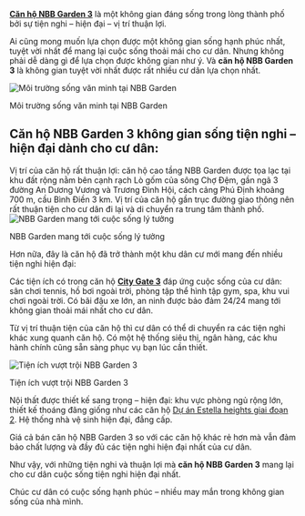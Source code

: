 <strong><a href="http://nbbgarden3.vn/">Căn hộ NBB Garden 3</a></strong> là một không gian đáng sống trong lòng thành phố bởi sự tiện nghi – hiện đại – vị trí thuận lợi.

Ai cũng mong muốn lựa chọn được một không gian sống hạnh phúc nhất, tuyệt vời nhất để mang lại cuộc sống thoải mái cho cư dân. Nhưng không phải dễ dàng gì để lựa chọn được không gian như ý. Và <strong>căn hộ NBB Garden 3</strong> là không gian tuyệt vời nhất được rất nhiều cư dân lựa chọn nhất.

<img src="http://nbbgarden3.vn/pl/img/16/can-ho-nbb-garden-1.jpg" alt="Môi trường sống văn minh tại NBB Garden " />

Môi trường sống văn minh tại NBB Garden
<h2><strong>Căn hộ NBB Garden 3 không gian sống tiện nghi – hiện đại dành cho cư dân:</strong></h2>
Vị trí của căn hộ rất thuận lợi: căn hộ cao tầng NBB Garden được tọa lạc tại khu đất rộng nằm bên cạnh rạch Lò gốm của sông Chợ Đệm, gần ngã 3 đường An Dương Vương và Trương Đình Hội, cách cảng Phú Định khoảng 700 m, cầu Bình Điền 3 km. Vị trí của căn hộ gần trục đường giao thông nên rất thuận tiện cho cư dân đi lại và di chuyển ra trung tâm thành phố.

<img src="http://nbbgarden3.vn/pl/img/16/can-ho-nbb-garden-2.jpg" alt="NBB Garden mang tới cuộc sống lý tưởng" />

NBB Garden mang tới cuộc sống lý tưởng

Hơn nữa, đây là căn hộ đã trở thành một khu dân cư mới mang đến nhiều tiện nghi hiện đại:

Các tiện ích có trong căn hộ <a href="http://nbbgarden3.vn/can-ho-city-gate-3-co-dang-mua-hay-khong-/bv1074"><strong>City Gate 3</strong></a> đáp ứng cuộc sống của cư dân: sân chơi tennis, hồ bơi ngoài trời, phòng tập thể hình tập gym, spa, khu vui chơi ngoài trời. Có bãi đậu xe lớn, an ninh được bảo đảm 24/24 mang tới không gian thoải mái nhất cho cư dân.

Từ vị trí thuận tiện của căn hộ thì cư dân có thể di chuyển ra các tiện nghi khác xung quanh căn hộ. Có một hệ thống siêu thị, ngân hàng, các khu hành chính cũng sẵn sàng phục vụ bạn lúc cần thiết.

<img src="http://nbbgarden3.vn/pl/img/16/can-ho-nbb-garden-3.jpg" alt="Tiện ích vượt trội NBB Garden 3" />

Tiện ích vượt trội NBB Garden 3

Nội thất được thiết kế sang trọng – hiện đại: khu vực phòng ngủ rộng lớn, thiết kế thoáng đãng giống như các căn hộ <a href="http://www.canhoestellaheights.com/">Dự án Estella heights giai đoạn 2</a>. Hệ thống nhà vệ sinh hiện đại, đẳng cấp.

Giá cả bán căn hộ NBB Garden 3 so với các căn hộ khác rẻ hơn mà vẫn đảm bảo chất lượng và đầy đủ các tiện nghi hiện đại nhất của cư dân.

Như vậy, với những tiện nghi và thuận lợi mà <strong>căn hộ NBB Garden 3</strong> mang lại cho cư dân cuộc sống tiện nghi hiện đại nhất.

Chúc cư dân có cuộc sống hạnh phúc – nhiều may mắn trong không gian sống của nhà mình.
